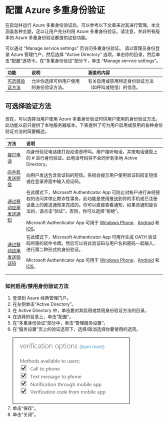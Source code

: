 <properties 
	pageTitle="Azure 多重身份验证 - 后续步骤" 
	description="这个有关 Azure 多重身份验证的页面介绍了使用 MFA 可以执行的后续步骤。其中包括报告、欺诈警报、一次性跳过、自定义语音消息、缓存，受信任的 IP 和应用密码。" 
	services="multi-factor-authentication" 
	documentationCenter="" 
	authors="billmath" 
	manager="stevenpo" 
	editor="curtand"/>  

<tags
	ms.service="multi-factor-authentication"
	ms.workload="identity"
	ms.tgt_pltfrm="na"
	ms.devlang="na"
	ms.topic="article"
	ms.date="09/23/2016"
	wacn.date="02/20/2017"
	ms.author="kgremban"/>

# 配置 Azure 多重身份验证

在启动并运行 Azure 多重身份验证后，可以参考以下文章来对其进行管理。本文涵盖各种主题，足以让用户充分利用 Azure 多重身份验证。请注意，并非所有版本的 Azure 多重身份验证都提供这些功能。

可以通过 “Manage service settings” 页访问多重身份验证。 请以管理员身份登录 Azure 管理门户，然后选择 “Active Directory” 选项。单击你的目录，然后单击“配置”选项卡。在“多重身份验证”部分下，单击 “Manage service settings”。

功能| 说明| 涵盖的内容
:------------- | :------------- | :------------- | 
[可选择验证方法](#selectable-verification-methods)|允许你选择可供用户使用的身份验证方法。|有关启用或禁用特定身份验证方法（如呼叫或短信）的信息。

## 可选择验证方法  <a name="selectable-verification-methods"></a>
现在，可以选择当用户使用 Azure 多重身份验证时供用户使用的身份验证方法。此功能以前只提供了本地服务器版本。下表提供了可为用户启用或禁用的各种身份验证方法的简要概述。

方法|说明
:------------- | :------------- | 
[拨打电话](/documentation/articles/multi-factor-authentication-end-user-first-time-mobile-phone/)| 向身份验证电话拨打自动语音呼叫。用户接听电话，并按电话键盘上的 # 进行身份验证。此电话号码将不会同步到本地 Active Directory。
[向手机发送短信](/documentation/articles/multi-factor-authentication-end-user-first-time-mobile-phone/)|向用户发送包含验证码的短信。系统会提示用户使用验证码回复短信或在登录界面中输入验证码。
[通过移动应用发送通知](/documentation/articles/multi-factor-authentication-end-user-first-time-mobile-app/)|在此模式下，Microsoft Authenticator App 可防止对帐户进行未经授权的访问并停止欺诈性事务。此功能是使用推送到你的手机或已注册设备上的推送通知来完成的。你可以直接查看通知，如果该通知是合法的，请点击“验证”。否则，你可以选择“拒绝”。</br></br>Microsoft Authenticator App 可用于 [Windows Phone](http://go.microsoft.com/fwlink/?Linkid=825071)、[Android](http://go.microsoft.com/fwlink/?Linkid=825072) 和 [IOS](http://go.microsoft.com/fwlink/?Linkid=825073)。|
[通过移动应用发送验证码](/documentation/articles/multi-factor-authentication-end-user-first-time-mobile-app/)|在此模式下，Microsoft Authenticator App 可用作生成 OATH 验证码所需的软件令牌。然后可以将此验证码与用户名和密码一起输入，进行第二种形式的身份验证。</li><p> Microsoft Authenticator App 可用于 [Windows Phone](http://go.microsoft.com/fwlink/?Linkid=825071)、[Android](http://go.microsoft.com/fwlink/?Linkid=825072) 和 [IOS](http://go.microsoft.com/fwlink/?Linkid=825073)。

### 如何启用/禁用身份验证方法

1. 登录到 Azure 经典管理门户。
2. 在左侧单击“Active Directory”。
3. 在 Active Directory 中，单击要对其启用或禁用身份验证方法的目录。
4. 在选择的目录上，单击“配置”。
5. 在“多重身份验证”部分中，单击“管理服务设置”。
6. 在“服务设置”页上的验证选项下，选择/取消选择你要使用的选项。</br></br>![验证选项](./media/multi-factor-authentication-whats-next/authmethods.png)
9. 单击“保存”。
10. 单击“关闭”。

<!---HONumber=Mooncake_1107_2016-->
